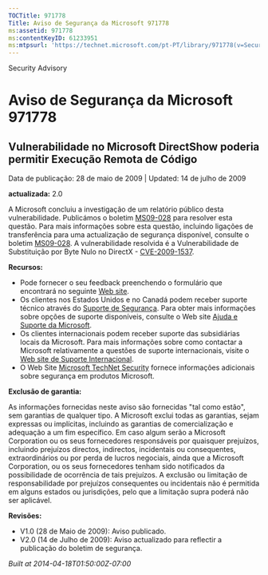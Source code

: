 ```yaml
---
TOCTitle: 971778
Title: Aviso de Segurança da Microsoft 971778
ms:assetid: 971778
ms:contentKeyID: 61233951
ms:mtpsurl: 'https://technet.microsoft.com/pt-PT/library/971778(v=Security.10)'
---
```


Security Advisory

Aviso de Segurança da Microsoft 971778
======================================

Vulnerabilidade no Microsoft DirectShow poderia permitir Execução Remota de Código
----------------------------------------------------------------------------------

Data de publicação: 28 de maio de 2009 | Updated: 14 de julho de 2009

**actualizada:** 2.0

A Microsoft concluiu a investigação de um relatório público desta vulnerabilidade. Publicámos o boletim [MS09-028](http://go.microsoft.com/fwlink/?linkid=152887) para resolver esta questão. Para mais informações sobre esta questão, incluindo ligações de transferência para uma actualização de segurança disponível, consulte o boletim [MS09-028](http://go.microsoft.com/fwlink/?linkid=152887). A vulnerabilidade resolvida é a Vulnerabilidade de Substituição por Byte Nulo no DirectX - [CVE-2009-1537](http://www.cve.mitre.org/cgi-bin/cvename.cgi?name=cve-2009-1537).

**Recursos:**

-   Pode fornecer o seu feedback preenchendo o formulário que encontrará no seguinte [Web site](https://support.microsoft.com/common/survey.aspx?scid=sw;en;1257&amp;showpage=1&amp;ws=technet&amp;sd=tech).
-   Os clientes nos Estados Unidos e no Canadá podem receber suporte técnico através do [Suporte de Segurança](http://go.microsoft.com/fwlink/?linkid=21131). Para obter mais informações sobre opções de suporte disponíveis, consulte o Web site [Ajuda e Suporte da Microsoft](http://support.microsoft.com/).
-   Os clientes internacionais podem receber suporte das subsidiárias locais da Microsoft. Para mais informações sobre como contactar a Microsoft relativamente a questões de suporte internacionais, visite o [Web site de Suporte Internacional](http://go.microsoft.com/fwlink/?linkid=21155).
-   O Web Site [Microsoft TechNet Security](http://go.microsoft.com/fwlink/?linkid=21132) fornece informações adicionais sobre segurança em produtos Microsoft.

**Exclusão de garantia:**

As informações fornecidas neste aviso são fornecidas "tal como estão", sem garantias de qualquer tipo. A Microsoft exclui todas as garantias, sejam expressas ou implícitas, incluindo as garantias de comercialização e adequação a um fim específico. Em caso algum serão a Microsoft Corporation ou os seus fornecedores responsáveis por quaisquer prejuízos, incluindo prejuízos directos, indirectos, incidentais ou consequentes, extraordinários ou por perda de lucros negociais, ainda que a Microsoft Corporation, ou os seus fornecedores tenham sido notificados da possibilidade de ocorrência de tais prejuízos. A exclusão ou limitação de responsabilidade por prejuízos consequentes ou incidentais não é permitida em alguns estados ou jurisdições, pelo que a limitação supra poderá não ser aplicável.

**Revisões:**

-   V1.0 (28 de Maio de 2009): Aviso publicado.
-   V2.0 (14 de Julho de 2009): Aviso actualizado para reflectir a publicação do boletim de segurança.

*Built at 2014-04-18T01:50:00Z-07:00*
